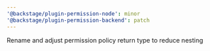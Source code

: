 ```yaml
---
'@backstage/plugin-permission-node': minor
'@backstage/plugin-permission-backend': patch
---
```


Rename and adjust permission policy return type to reduce nesting
